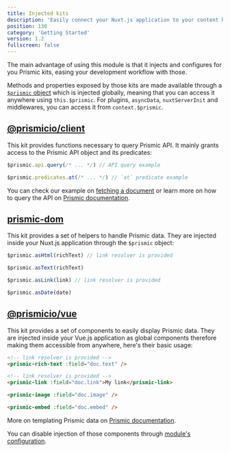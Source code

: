 ```yaml
---
title: Injected kits
description: 'Easily connect your Nuxt.js application to your content hosted on Prismic'
position: 130
category: 'Getting Started'
version: 1.2
fullscreen: false
---
```


The main advantage of using this module is that it injects and configures for you Prismic kits, easing your development workflow with those.

Methods and properties exposed by those kits are made available through a [`$prismic` object](/prismic-object) which is injected globally, meaning that you can access it anywhere using `this.$prismic`. For plugins, `asyncData`, `nuxtServerInit` and middlewares, you can access it from `context.$prismic`.

## [@prismicio/client](https://github.com/prismicio/prismic-javascript)

This kit provides functions necessary to query Prismic API. It mainly grants access to the Prismic API object and its predicates:

<code-group>
  <code-block label="api" active>

```javascript
$prismic.api.query(/* ... */) // API query example
```

  </code-block>
  <code-block label="predicates">

```javascript
$prismic.predicates.at(/* ... */) // `at` predicate example
```

  </code-block>
</code-group>

You can check our example on [fetching a document](/fetching-content#from-a-page) or learn more on how to query the API on [Prismic documentation](https://prismic.io/docs/vuejs/query-the-api/how-to-query-the-api).

## [prismic-dom](https://github.com/prismicio/prismic-dom)

This kit provides a set of helpers to handle Prismic data. They are injected inside your Nuxt.js application through the `$prismic` object:

<code-group>
  <code-block label="asHtml" active>

```javascript
$prismic.asHtml(richText) // link resolver is provided
```

  </code-block>
  <code-block label="asText">

```javascript
$prismic.asText(richText)
```

  </code-block>
  <code-block label="asLink">

```javascript
$prismic.asLink(link) // link resolver is provided
```

  </code-block>
  <code-block label="asDate">

```javascript
$prismic.asDate(date)
```

  </code-block>
</code-group>

## [@prismicio/vue](https://github.com/prismicio/prismic-vue)

This kit provides a set of components to easily display Prismic data. They are injected inside your Vue.js application as global components therefore making them accessible from anywhere, here's their basic usage:

<code-group>
  <code-block label="prismic-rich-text" active>

```html
<!-- link resolver is provided -->
<prismic-rich-text :field="doc.text" />
```

  </code-block>
  <code-block label="prismic-link">

```html
<!-- link resolver is provided -->
<prismic-link :field="doc.link">My link</prismic-link>
```

  </code-block>
  <code-block label="prismic-image">

```html
<prismic-image :field="doc.image" />
```

  </code-block>
  <code-block label="prismic-embed">

```html
<prismic-embed :field="doc.embed" />
```

  </code-block>
</code-group>

<alert type="info">

More on templating Prismic data on [Prismic documentation](https://prismic.io/docs/vuejs/templating/response-object).

</alert>

<alert type="info">

You can disable injection of those components through [module's configuration](/configuration#components).

</alert>
